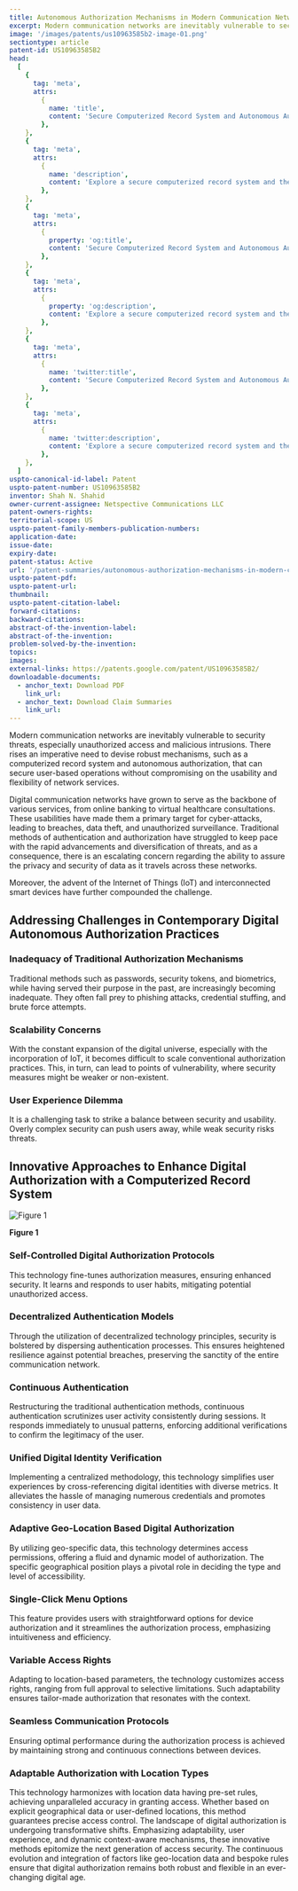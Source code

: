 ```yaml
---
title: Autonomous Authorization Mechanisms in Modern Communication Networks
excerpt: Modern communication networks are inevitably vulnerable to security threats, especially unauthorized access and malicious intrusions.
image: '/images/patents/us10963585b2-image-01.png'
sectiontype: article
patent-id: US10963585B2
head:
  [
    {
      tag: 'meta',
      attrs:
        {
          name: 'title',
          content: 'Secure Computerized Record System and Autonomous Authorization in Healthcare | IntellectualFrontiers',
        },
    },
    {
      tag: 'meta',
      attrs:
        {
          name: 'description',
          content: 'Explore a secure computerized record system and the convenience of autonomous authorization in healthcare.',
        },
    },
    {
      tag: 'meta',
      attrs:
        {
          property: 'og:title',
          content: 'Secure Computerized Record System and Autonomous Authorization in Healthcare | IntellectualFrontiers',
        },
    },
    {
      tag: 'meta',
      attrs:
        {
          property: 'og:description',
          content: 'Explore a secure computerized record system and the convenience of autonomous authorization in healthcare.',
        },
    },
    {
      tag: 'meta',
      attrs:
        {
          name: 'twitter:title',
          content: 'Secure Computerized Record System and Autonomous Authorization in Healthcare | IntellectualFrontiers',
        },
    },
    {
      tag: 'meta',
      attrs:
        {
          name: 'twitter:description',
          content: 'Explore a secure computerized record system and the convenience of autonomous authorization in healthcare.',
        },
    },
  ]
uspto-canonical-id-label: Patent
uspto-patent-number: US10963585B2
inventor: Shah N. Shahid
owner-current-assignee: Netspective Communications LLC
patent-owners-rights:
territorial-scope: US
uspto-patent-family-members-publication-numbers:
application-date:
issue-date:
expiry-date:
patent-status: Active
url: '/patent-summaries/autonomous-authorization-mechanisms-in-modern-communication-networks'
uspto-patent-pdf:
uspto-patent-url:
thumbnail:
uspto-patent-citation-label:
forward-citations:
backward-citations:
abstract-of-the-invention-label:
abstract-of-the-invention:
problem-solved-by-the-invention:
topics:
images:
external-links: https://patents.google.com/patent/US10963585B2/
downloadable-documents:
  - anchor_text: Download PDF
    link_url:
  - anchor_text: Download Claim Summaries
    link_url:
---
```


Modern communication networks are inevitably vulnerable to security threats, especially unauthorized access and malicious intrusions. There rises an imperative need to devise robust mechanisms, such as a computerized record system and autonomous authorization, that can secure user-based operations without compromising on the usability and flexibility of network services.

Digital communication networks have grown to serve as the backbone of various services, from online banking to virtual healthcare consultations. These usabilities have made them a primary target for cyber-attacks, leading to breaches, data theft, and unauthorized surveillance. Traditional methods of authentication and authorization have struggled to keep pace with the rapid advancements and diversification of threats, and as a consequence, there is an escalating concern regarding the ability to assure the privacy and security of data as it travels across these networks.

Moreover, the advent of the Internet of Things (IoT) and interconnected smart devices have further compounded the challenge.

## Addressing Challenges in Contemporary Digital Autonomous Authorization Practices

### Inadequacy of Traditional Authorization Mechanisms

Traditional methods such as passwords, security tokens, and biometrics, while having served their purpose in the past, are increasingly becoming inadequate. They often fall prey to phishing attacks, credential stuffing, and brute force attempts.

### Scalability Concerns

With the constant expansion of the digital universe, especially with the incorporation of IoT, it becomes difficult to scale conventional authorization practices. This, in turn, can lead to points of vulnerability, where security measures might be weaker or non-existent.

### User Experience Dilemma

It is a challenging task to strike a balance between security and usability. Overly complex security can push users away, while weak security risks threats.

## Innovative Approaches to Enhance Digital Authorization with a Computerized Record System

<div class="center-elements">

![Figure 1](/images/patent-summaries/us10963585b2-image-1.png)

**Figure 1**

</div>

### Self-Controlled Digital Authorization Protocols

This technology fine-tunes authorization measures, ensuring enhanced security. It learns and responds to user habits, mitigating potential unauthorized access.

### Decentralized Authentication Models

Through the utilization of decentralized technology principles, security is bolstered by dispersing authentication processes. This ensures heightened resilience against potential breaches, preserving the sanctity of the entire communication network.

### Continuous Authentication

Restructuring the traditional authentication methods, continuous authentication scrutinizes user activity consistently during sessions. It responds immediately to unusual patterns, enforcing additional verifications to confirm the legitimacy of the user.

### Unified Digital Identity Verification

Implementing a centralized methodology, this technology simplifies user experiences by cross-referencing digital identities with diverse metrics. It alleviates the hassle of managing numerous credentials and promotes consistency in user data.

### Adaptive Geo-Location Based Digital Authorization

By utilizing geo-specific data, this technology determines access permissions, offering a fluid and dynamic model of authorization. The specific geographical position plays a pivotal role in deciding the type and level of accessibility.

### Single-Click Menu Options

This feature provides users with straightforward options for device authorization and it streamlines the authorization process, emphasizing intuitiveness and efficiency.

### Variable Access Rights

Adapting to location-based parameters, the technology customizes access rights, ranging from full approval to selective limitations. Such adaptability ensures tailor-made authorization that resonates with the context.

### Seamless Communication Protocols

Ensuring optimal performance during the authorization process is achieved by maintaining strong and continuous connections between devices.

### Adaptable Authorization with Location Types

This technology harmonizes with location data having pre-set rules, achieving unparalleled accuracy in granting access. Whether based on explicit geographical data or user-defined locations, this method guarantees precise access control.
The landscape of digital authorization is undergoing transformative shifts. Emphasizing adaptability, user experience, and dynamic context-aware mechanisms, these innovative methods epitomize the next generation of access security. The continuous evolution and integration of factors like geo-location data and bespoke rules ensure that digital authorization remains both robust and flexible in an ever-changing digital age.
